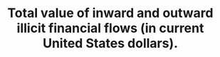 ---
data_non_statistical: true
goal_meta_link: http://unstats.un.org/sdgs/files/metadata-compilation/Metadata-Goal-16.pdf
goal_meta_link_page: 18
graph: null
graph_status_notes: unk
graph_title: Total value of inward and outward illicit financial flows (in current
  United States dollars).
graph_type: null
graph_type_description: null
has_metadata: true
indicator: 16.4.1
indicator_definition: "From Goal 16 TST Working Group and OHCHR:  Illicit financial\
  \ flows (IFFs) are commonly defined as the transferred monies that is earned, transferred\
  \ or utilized through illicit means, into or out of a country. They include legally\
  \ earned value, money and monetized instruments that are transferred illicitly or\
  \ value, money and monetized instruments that are acquired through illegal activities,\
  \ such as the proceeds of crimes, including corruption and tax evasion. They can\
  \ also capture tax avoidance and trade misinvoicing. Although the UN Economic Commission\
  \ for Africa, UNDP, Global Financial Integrity and others have produced global country-by-country\
  \ estimates for illicit financial flows, more work on methodologies would be required.\
  \ Overview of the main methods of estimating illicit financial flows (adapted from\
  \ the Mbeki Report of the High-level Panel on Illicit Financial Flows from Africa\
  \ (http://www.uneca.org/iff)): In terms of the methodologies used to estimate IFFs,\
  \ several empirical models have been used to estimate both the magnitude of IFFs\
  \ and their economic implications for developing countries. These models and the\
  \ analytic methods underlying them deserve further scrutiny. In particular, four\
  \ methods have dominated the empirical literature: the Hot Money Method, the Dooley\
  \ Method, the World Bank Residual Method and the IMF Direction of Trade Statistics\
  \ (DOTS)'based Trade Mispricing Method. The latter two remain the most widely used.\
  \ The Hot Money Method records IFFs through net errors and omissions in payment\
  \ balances. The Dooley Method relies on the privately held foreign assets reported\
  \ in the balance of payments that do not generate investment income. The World Bank\
  \ Residual Method estimates IFFs as the difference between the source of funds (external\
  \ debt and foreign direct investment) and the use of funds (current account deficit\
  \ and reserves). The Trade Mispricing Model assesses IFFs by looking for disparities\
  \ arising from overinvoicing of imports and underinvoicing of exports after adjusting\
  \ for ordinary price differences. In this model, imports are generally recorded\
  \ after adjusting for the cost of insurance and freight, while exports are usually\
  \ valued free-on-board. To provide the most thorough estimates of IFFs, Global Financial\
  \ Integrity has combined the World Bank Residual Method and the Trade Mispricing\
  \ Model in its computations. ECA has used the Trade Mispricing Model (see Mbeki\
  \ report). An Overview of the Analytical Methodologies Utilized by Global Financial\
  \ Integrity to Study Illicit Financial Flows (adapted from their website: http://www.gfintegrity.org/issues/illicit-financial-flows-analytical-methodologies-utilizedglobal-financial-integrity/):\
  \ Global Financial Integrity (GFI) estimates that nearly US$1 trillion of unrecorded\
  \ money flows out of developing countries annually. There are three forms of unrecorded\
  \ money moving across borders: \tCorrupt: Proceeds of bribery and theft by government\
  \ officials. \tCriminal: Proceeds of drug trading, human trafficking, counterfeiting,\
  \ contraband, and myriad forms of additional activities. \tCommercial: Proceeds\
  \ arising from import and export transactions conducted so as to manipulate customs\
  \ duties, VAT taxes, income taxes, excise taxes, or other sources of government\
  \ revenues. In analyzing IFFs, GFI utilizes sources of data and analytical methodologies\
  \ that have been used by international institutions, governments, and economists\
  \ for decades. Basically, these data sources and methodologies are providing information\
  \ on gaps'gaps in balance of payments data and gaps in trade data. Where recorded\
  \ sources and uses of funds in balance of payments data do not match, the difference\
  \ is net errors and omissions, indicating an inflow or outflow that was not recorded.\
  \ Where bilateral trade data does not match (after adjusting for freight and insurance\
  \ in the data of the importing country) this indicates reinvoicing of transactions\
  \ between export from one country and import into another country. Some reviewers\
  \ of GFI's data sources and analytical methodologies have raised questions, which\
  \ GFI is pleased to address as follows: \tGFI well recognizes that statistics can\
  \ be flawed, due to errors in collection, recording, or conveying. Precisely the\
  \ same point can be made about virtually every other economic analysis ever undertaken.\
  \ GFI uses the best data available, data that has been collected, reported, and\
  \ recorded by governments for decades according to international guidelines issued\
  \ by the IMF. \tThe reliability and accuracy of trade statistics of developing countries\
  \ are regularly assessed through the IMF's Data Quality Assessment Framework under\
  \ the Data component of the Reports on Standards and Codes. These ratings show that\
  \ for all assessed developing countries (about 72) the quality is \"very high\"\
  \ or \"high\". \tGFI does not suggest that every single unrecorded transaction is\
  \ illicit; however, the vast majority of unrecorded transactions are illicit. \t\
  GFI does not use net illicit outflows and illicit inflows. In countries where unrecorded\
  \ outflows and unrecorded inflows roughly balance, it would be a mistake to consider\
  \ that such a country has no problem with unrecorded flows. There is no such concept\
  \ as \"net crime.\" Indeed, in GFI's view, illicit outflows and illicit inflows\
  \ should be added, since both sides of the equation generally produce harm.  From\
  \ UNODC:  There is no single, agreed definition of illicit financial flows (IFF),\
  \ but essentially these are financial flows generated by methods, practices and\
  \ crimes aiming to transfer financial capital in contravention of national or international\
  \ laws. When anlyzing IFF the following components are generally included: proceeds\
  \ of crime, proceeds of corruption (national or international corruption), money\
  \ laundering (including from proceeds of crime), tax evasion, theft of state assets,\
  \ and market and regulatory abuses."
indicator_name: Total value of inward and outward illicit financial flows (in current
  United States dollars).
indicator_sort_order: 16-04-01
indicator_variable: null
layout: indicator
permalink: /16-4-1/
published: true
rationale_interpretation: "From Goal 16 TST Working Group and OHCHR: \n The indicator\
  \ measures an important aspect of target 16.4. The indicator also covers other aspects\
  \ of this target, such as revenues emanating from illicit arms sales and organized\
  \ crime \n\n From UNODC: \n IFF have a negative impact on society in many respects,\
  \ including governance, economic growth and human security. The illicit economy\
  \ generated by IFF can exacerbate conflict for resources, pose impediments to sustainable\
  \ economic growth and promote human right abuses. For instance, illicit markets\
  \ are characterized by greater violence and though violence occurs more commonly\
  \ in connection with illegal than with legal economic activity."
reporting_status: notstarted
sdg_goal: 16
source_active_1: true
source_notes_1: null
source_title_1: null
target: By 2030, significantly reduce illicit financial and arms flows, strengthen
  the recovery and return of stolen assets and combat all forms of organized crime.
target_id: '16.4'
title: Total value of inward and outward illicit financial flows (in current United
  States dollars).
un_custodial_agency: UNODC UNCTAD
un_designated_tier: '3'
variable_description: null
variable_notes: null
---